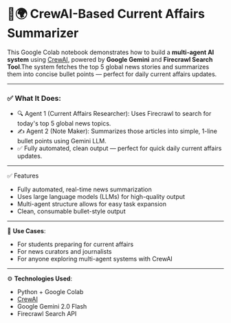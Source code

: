 # 🧠🌍 CrewAI-Based Current Affairs Summarizer

This Google Colab notebook demonstrates how to build a **multi-agent AI system** using [CrewAI](https://github.com/crewAIInc/crewAI), powered by **Google Gemini** and **Firecrawl Search Tool**.The system fetches the top 5 global news stories and summarizes them into concise bullet points — perfect for daily current affairs updates.

---

### ✅ What It Does:
- 🔍 Agent 1 (Current Affairs Researcher): Uses Firecrawl to search for today's top 5 global news topics.
- ✍️ Agent 2 (Note Maker): Summarizes those articles into simple, 1-line bullet points using Gemini LLM.
- ✅ Fully automated, clean output — perfect for quick daily current affairs updates.

---
✅ Features
- Fully automated, real-time news summarization
- Uses large language models (LLMs) for high-quality output
- Multi-agent structure allows for easy task expansion
- Clean, consumable bullet-style output

---
📌 **Use Cases**:
- For students preparing for current affairs
- For news curators and journalists
- For anyone exploring multi-agent systems with CrewAI

---

⚙️ **Technologies Used**:
- Python + Google Colab
- [CrewAI](https://github.com/crewAIInc/crewAI)
- Google Gemini 2.0 Flash
- Firecrawl Search API
